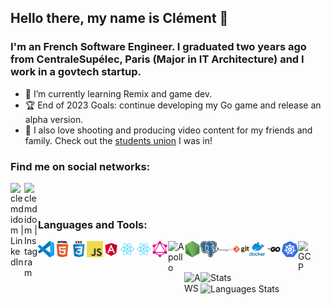 ## Hello there, my name is Clément 🤗

### I'm an French Software Engineer. I graduated two years ago from CentraleSupélec, Paris (Major in IT Architecture) and I work in a govtech startup.

- 🌱 I’m currently learning Remix and game dev.
- 🏆 End of 2023 Goals: continue developing my Go game and release an alpha version.
- 🎥 I also love shooting and producing video content for my friends and family. Check out the [students union][hyris] I was in!

### Find me on social networks:

[<img align="left" alt="clemdidom | LinkedIn" width="22px" src="https://cdn.jsdelivr.net/npm/simple-icons@v3/icons/linkedin.svg" />][linkedin]
[<img align="left" alt="clemdidom | Instagram" width="22px" src="https://cdn.jsdelivr.net/npm/simple-icons@v3/icons/instagram.svg" />][instagram]

<br />

<!--START_SECTION:activity-->

<br />

### Languages and Tools:

<img align="left" alt="Visual Studio Code" width="26px" src="https://raw.githubusercontent.com/github/explore/80688e429a7d4ef2fca1e82350fe8e3517d3494d/topics/visual-studio-code/visual-studio-code.png" />
<img align="left" alt="HTML5" width="26px" src="https://raw.githubusercontent.com/github/explore/80688e429a7d4ef2fca1e82350fe8e3517d3494d/topics/html/html.png" />
<img align="left" alt="CSS3" width="26px" src="https://raw.githubusercontent.com/github/explore/80688e429a7d4ef2fca1e82350fe8e3517d3494d/topics/css/css.png" />
<img align="left" alt="JavaScript" width="26px" src="https://raw.githubusercontent.com/github/explore/80688e429a7d4ef2fca1e82350fe8e3517d3494d/topics/javascript/javascript.png" />
<img align="left" alt="Angular" width="26px" src="https://raw.githubusercontent.com/github/explore/80688e429a7d4ef2fca1e82350fe8e3517d3494d/topics/angular/angular.png" />
<img align="left" alt="React" width="26px" src="https://raw.githubusercontent.com/github/explore/80688e429a7d4ef2fca1e82350fe8e3517d3494d/topics/react/react.png" />
<img align="left" alt="React-Native" width="26px" src="https://raw.githubusercontent.com/github/explore/80688e429a7d4ef2fca1e82350fe8e3517d3494d/topics/react-native/react-native.png" />
<img align="left" alt="GraphQL" width="26px" src="https://raw.githubusercontent.com/github/explore/80688e429a7d4ef2fca1e82350fe8e3517d3494d/topics/graphql/graphql.png" />
<img align="left" alt="Apollo" width="26px" src="https://avatars2.githubusercontent.com/u/17189275?s=200&v=4" />
<img align="left" alt="Node.js" width="26px" src="https://raw.githubusercontent.com/github/explore/80688e429a7d4ef2fca1e82350fe8e3517d3494d/topics/nodejs/nodejs.png" />
<img align="left" alt="MySQL" width="26px" src="https://raw.githubusercontent.com/github/explore/80688e429a7d4ef2fca1e82350fe8e3517d3494d/topics/postgresql/postgresql.png" />
<img align="left" alt="MongoDB" width="26px" src="https://raw.githubusercontent.com/github/explore/80688e429a7d4ef2fca1e82350fe8e3517d3494d/topics/mongodb/mongodb.png" />
<img align="left" alt="Git" width="26px" src="https://raw.githubusercontent.com/github/explore/80688e429a7d4ef2fca1e82350fe8e3517d3494d/topics/git/git.png" />
<img align="left" alt="Docker" width="26px" src="https://raw.githubusercontent.com/github/explore/80688e429a7d4ef2fca1e82350fe8e3517d3494d/topics/docker/docker.png" />
<img align="left" alt="Golang" width="26px" src="https://raw.githubusercontent.com/github/explore/80688e429a7d4ef2fca1e82350fe8e3517d3494d/topics/go/go.png" />
<img align="left" alt="Kubernetes" width="26px" src="https://raw.githubusercontent.com/github/explore/80688e429a7d4ef2fca1e82350fe8e3517d3494d/topics/kubernetes/kubernetes.png" />
<img align="left" alt="GCP" width="26px" src="https://cdn.jsdelivr.net/npm/simple-icons@v3/icons/googlecloud.svg" />
<img align="left" alt="AWS" width="26px" src="https://cdn.jsdelivr.net/npm/simple-icons@v3/icons/amazonaws.svg" />

<br />
<br />

<img align="left" alt="Stats" src="https://github-readme-stats.vercel.app/api?username=Clemsazert&show_icons=true&hide_border=true&count_private=true&theme=tokyonight" />

<br />
<br />

<img align="left" alt="Languages Stats" src="https://github-readme-stats.vercel.app/api/top-langs/?username=Clemsazert&layout=compact" />

<br />


[hyris]: http://hyris.tv
[instagram]: https://www.instagram.com/gifrlockdown
[linkedin]: https://linkedin.com/in/clément-di-domenico-79a33614a
